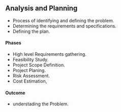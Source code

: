 ## Analysis and Planning
- Process of identifying and defining the problem.
- Determining the requirements and specifications.
- Defining the plan.

#### Phases
- High level Requirements gathering.
- Feasibility Study.
- Project Scope Definition.
- Project Planing.
- Risk Assessment.
- Cost Estimation,

#### Outcome
- understading the Problem.


